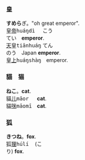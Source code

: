 
### 皇
**すめら**ぎ。"oh great emperor".   
皇[帝]()<samp>huáŋdì &nbsp;</samp> <kbd>こう<br>てい</kbd>　**emperor**.   
[天]()皇<samp>tiānhuáŋ</samp> <kbd>てん<br>のう</kbd>　Japan **emperor**.   
皇[上]()<samp>huáŋshàŋ</samp>　emperor. 
   

 

### 貓　猫
**ねこ**。**cat**.   
貓[儿]()<samp>māor&nbsp;</samp>　**cat**.   
貓[咪]()<samp>māomī</samp>　**cat**.   

### 狐
**きつね**。**fox**.   
狐[狸]()<samp>húlí &nbsp;</samp>(<kbd>こ<br>り</kbd>) **fox**.   

